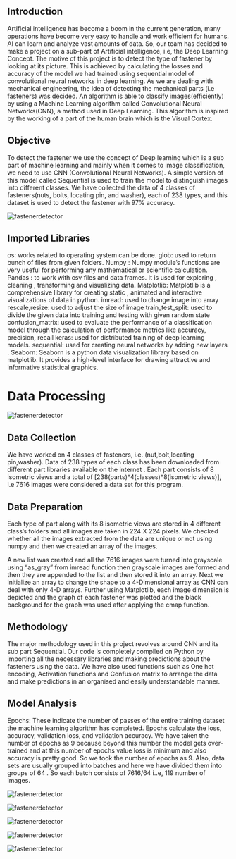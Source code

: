 ## Introduction

Artificial intelligence has become a boom in the current generation, many operations have become very easy to handle and work efficient for humans. AI can learn and analyze vast amounts of data. 
So, our team has decided to make a project on a sub-part of Artificial intelligence, i.e, the Deep Learning Concept. The motive of this project is to detect the type of fastener by looking at its picture. This is achieved by calculating the losses and accuracy of the model we had trained using sequential model of convolutional neural networks in deep learning. As we are dealing with mechanical engineering, the idea of detecting the mechanical parts (i.e fasteners) was decided. 
An algorithm is able to classify images(efficiently) by using a Machine Learning algorithm called Convolutional Neural Networks(CNN), a method used in Deep Learning. This algorithm is inspired by the working of a part of the human brain which is the Visual Cortex. 

## Objective

To detect the fastener we use the concept of Deep learning which is a sub part of machine learning and mainly when it comes to image classification, we need to use CNN (Convolutional Neural Networks). A simple version of this model called Sequential is used to train the model to distinguish images into different classes. We have collected the data of 4 classes of fasteners(nuts, bolts, locating pin, and washer), each of 238 types, and this dataset is used to detect the fastener with 97% accuracy. 

![fastenerdetector](./Static_images/title.png)
## Imported Libraries

os: works related to operating system can be done. 
glob: used to return bunch of files from given folders. 
Numpy : Numpy module’s functions are very useful for performing any mathematical or scientific calculation. 
Pandas : to work with csv files and data frames. It is used for exploring , cleaning , transforming and visualizing data. 
Matplotlib: Matplotlib is a comprehensive library for creating static , animated and interactive visualizations of data in python.
imread: used to change image into array
rescale,resize: used to adjust the size of image
train_test_split: used to divide the given data into training and testing with given random state
confusion_matrix: used to evaluate the performance of a classification model through the calculation of performance metrics like accuracy, precision, recall
keras: used for distributed training of deep learning models.
sequential: used for creating neural networks by adding new layers .
Seaborn: Seaborn is a python data visualization library based on matplotlib. It provides a high-level interface for drawing attractive and informative statistical graphics.

# Data Processing

![fastenerdetector](./Static_images/model.png)
## Data Collection 

We have worked on 4 classes of fasteners, i.e. (nut,bolt,locating pin,washer). Data of 238 types of each class has been downloaded from different part libraries available on the internet . Each part consists of 8 isometric views and a total of [238(parts)*4(classes)*8(isometric views)], i.e 7616 images were considered a data set for this program.

## Data Preparation

Each type of part along with its 8 isometric views are stored in 4 different class’s folders and all images are taken in 224 X 224 pixels. 
We checked whether all the images extracted from the data are unique or not using numpy and then we created an array of the images.

A new list was created and all the 7616 images were turned into grayscale using “as_gray” from imread function then grayscale images are formed and then they are appended to the list and then stored it into an array. 
Next we initialize an array to change the shape to a 4-Dimensional array as CNN can deal with only 4-D arrays.
Further using Matplotlib, each image dimension is depicted and the graph of each fastener was plotted and the black background for the graph was used after applying the cmap function.

## Methodology

The major methodology used in this project revolves around CNN and its sub part Sequential. Our code is completely compiled on Python by importing all the necessary libraries and making predictions about the fasteners using the data.
We have also used functions such as One hot encoding, Activation functions and Confusion matrix to arrange the data and make predictions in an organised and easily understandable manner.

## Model Analysis

Epochs:  These indicate the number of passes of the entire training dataset the machine learning algorithm has completed. Epochs calculate the loss, accuracy, validation loss, and validation accuracy.
We have taken the number of epochs as 9 because beyond this number the model gets over-trained and at this number of epochs value loss is minimum and also accuracy is pretty good. So we took the number of epochs as 9.
Also, data sets are usually grouped into batches and here we have divided them into groups of 64 . So each batch consists of 7616/64 i..e, 119 number of images.

![fastenerdetector](./Static_images/layers_model.png)

![fastenerdetector](./Static_images/result.png)

![fastenerdetector](./Static_images/graph1.png)

![fastenerdetector](./Static_images/graph2.png)

![fastenerdetector](./Static_images/confusion_matrix.png)

 
